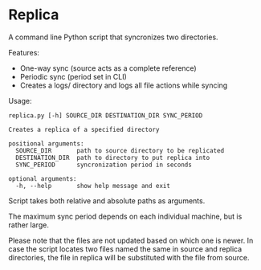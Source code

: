 # Replica
A command line Python script that syncronizes two directories.


Features:
- One-way sync (source acts as a complete reference)
- Periodic sync (period set in CLI)
- Creates a logs/ directory and logs all file actions while syncing

Usage:
```
replica.py [-h] SOURCE_DIR DESTINATION_DIR SYNC_PERIOD

Creates a replica of a specified directory

positional arguments:
  SOURCE_DIR       path to source directory to be replicated
  DESTINATION_DIR  path to directory to put replica into
  SYNC_PERIOD      syncronization period in seconds

optional arguments:
  -h, --help       show help message and exit
```

Script takes both relative and absolute paths as arguments.

The maximum sync period depends on each individual machine, but is rather large.


Please note that the files are not updated based on which one is newer.
In case the script locates two files named the same in source and replica directories, the file in replica will be substituted with the file from source.
